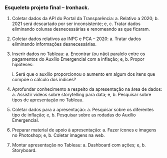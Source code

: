 ### Esqueleto projeto final – Ironhack.

1.	Coletar dados da API do Portal da Transparência:
  a.	Relativo a 2020;
  b.	2021 será descartado por ser inconsistente; e,
  c.	Tratar dados eliminando colunas desnecessárias e renomeando as que ficaram.

 2.	Coletar dados relativos ao INPC e PCA – 2020:
   a.	Tratar dados eliminando informações desnecessárias.

 3.	Inserir dados no Tableau:
   a.	Encontrar (ou não) paralelo entre os pagamentos do Auxílio Emergencial com a inflação; e,
   b.	Propor hipóteses:

      i.	Será que o auxílio proporcionou o aumento em algum dos itens que compõe o cálculo dos índices?

 4.	Aprofundar conhecimento a respeito da apresentação na área de dados:
   a.	Assistir vídeos sobre storytelling para data; e,
   b.	Pesquisar sobre tipos de apresentação no Tableau.

 5.	Coletar dados para a apresentação:
   a.	Pesquisar sobre os diferentes tipo de inflação; e,
   b.	Pesquisar sobre as rodadas do Auxílio Emergencial.

 6.	Preparar material de apoio à apresentação:
   a.	Fazer ícones e imagens no Photoshop; e,
   b.	Coletar imagens na web.

 7.	Montar apresentação no Tableau:
   a.	Dashboard com ações; e,
   b.	Storyboard.
